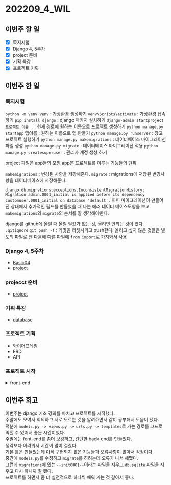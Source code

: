 # 202209_4_WIL
## 이번주 할 일
- [X] 쪽지시험 
- [X] Django 4, 5주차
- [X] project 준비
- [X] 기획 특강
- [X] 프로젝트 기획

## 이번주 한 일
### 쪽지시험
`python -m venv venv` : 가상환경 생성하기
`venv\Scripts\activate` : 가상환경 접속하기
`pip install django` : django 패키지 설치하기
`django-admin startproject 프로젝트 이름 .` : 현재 경로에 원하는 이름으로 프로젝트 생성하기
`python manage.py startapp` 앱이름 : 원하는 이름으로 앱 만들기
`python manage.py runserver` : 장고 프로젝트 실행하기
`python manage.py makemigrations` : 데이터베이스 마이그레이션 파일 생성
`python manage.py migrate` : 데이터베이스 마이그레이션 적용
`python manage.py createsuperuser` : 관리자 계정 생성 하기

project 파일은 app들의 모임
app은 프로젝트를 이루는 기능들의 단위

`makemigrations` : 변경된 사항을 저장해준다.
`migrate` : migrations에 저장된 변경사항을 데이터베이스에 저장해준다.

`django.db.migrations.exceptions.InconsistentMigrationHistory: Migration admin.0001_initial is applied before its dependency customuser.0001_initial on database 'default'.`
이미 마이그레이션이 만들어진 상태에서 추가적인 필드를 만들었을 때 나는 에러
데이터 베이스모양을 보고 `makemigrations`와 `migrate`의 순서를 잘 생각해야한다.

django를 github에 올릴 때 올릴 필요가 없는 것, 올리면 안되는 것이 있다.
`.gitignore`
`git push -f` : 커밋을 리셋시키고 push한다.
올리고 싶지 않은 것들은 별도의 파일로 뺀 다음에 다른 파일에 `from import`로 가져와서 사용 

### Django 4, 5주차
- [Basic04](/Python/Django/Basic04.md)
- [project](/Projects/Djangoproject)

### projecct 준비
- [project](https://docs.google.com/presentation/d/1W2KNCjnpiDy0HyQaox_-pdMaWOy6wT7HfrP8xpNzFwM/edit#slide=id.g15b2e1490c7_0_52)

### 기획 특강
- [database](/Algorithm/database.md)

### 프로젝트 기획
- 와이어프레임
- ERD
- API

### 프로젝트 시작
<details>
<summary>front-end</summary>
<div markdown="1">
    ```html
    <div style="display: flex; flex-direction: row;text-align: center; justify-content: center;padding-top: 60px; background-color:#FAFAFA">
        <div style="padding: 20px 60px">
            <div class="box" style="width: 175px; height: 175px;">
                <button  id="button_profile_upload">
                    <img class="profile" src="">
                </button>
            </div>
            <input type="file" id="input_fileupload" onchange="profile_upload();" style="display: none" />
        </div>
        <div style="text-align: left">
            <div style="display: flex; flex-direction: row; margin: 20px 0">
                <div style="font-size: 26px; margin-right: 40px">
                    nickname
                </div>
                <a  style="margin-right: 40px" href="profile_edit.html">프로필 편집</a>
                <span class="material-icons-outlined" style="margin-right: 40px">settings</span>
            </div>
            <div style="margin-bottom: 20px">
                게시물 <span>111</span> 팔로워 <span>111</span> 팔로잉 <span>111</span>
            </div>
            <div>
                <b>name</b>
            </div>
        </div>
    </div>
    <div style="border-top: solid 2px rgba(50,50,50,0.1); width: 100%">
        <div style="display: flex; flex-direction: row; justify-content: center; align-items: center; margin: 20px">
            <div id="button_feed_list" style="cursor: pointer;margin: 0 30px;display: flex; flex-direction: row;align-items: center"><span class="material-icons-outlined">grid_on</span>게시물</div>
            <div id="button_feed_bookmark_list" style="cursor: pointer;margin: 0 30px;display: flex; flex-direction: row;align-items: center"><span class="material-icons-outlined">bookmark_border</span>북마크</div>
            <div id="button_feed_like_list" style="cursor: pointer;margin: 0 30px;display: flex; flex-direction: row;align-items: center"><span class="material-icons-outlined">favorite_border</span>좋아요</div>
        </div>
    </div>
    <div id="feed_list" style="width: 100%; min-width: 1000px; display: flex; align-items: center;justify-content: center">
        <div style="display: flex; flex-direction: row; flex-wrap: wrap; width: 1000px; justify-content: center">
            <div style="width: 300px;height: 300px; margin: 10px 5px 0px 5px;">
                <div><img style="width: 300px;height: 300px; object-fit: cover" src=""></div>
            </div>
        </div>
    </div>
    <div id="bookmark_feed_list" style="width: 100%; min-width: 1000px; display: none; align-items: center;justify-content: center">
        <div style="display: flex; flex-direction: row; flex-wrap: wrap; width: 1000px; justify-content: center">
            <div style="width: 300px;height: 300px; margin: 10px 5px 0px 5px;">
                <div><img style="width: 300px;height: 300px; object-fit: cover" src=""></div>
            </div>
        </div>
    </div>
    <div id="like_feed_list" style="width: 100%; min-width: 1000px; display: none; align-items: center;justify-content: center">
        <div style="display: flex; flex-direction: row; flex-wrap: wrap; width: 1000px; justify-content: center">
            <div style="width: 300px;height: 300px; margin: 10px 5px 0px 5px;">
                <div><img style="width: 300px;height: 300px; object-fit: cover" src=""></div>
            </div>
        </div>
    </div>
    ```
</div>
</details>

## 이번주 회고
이번주는 django 기초 강의를 마치고 프로젝트를 시작했다.<br>
주말에도 모여서 회의하고 서로 모르는 것을 알려주면서 같이 공부해서 도움이 됐다.<br>
덕분에 `models.py -> views.py -> urls.py -> templates`로 가는 경로를 코드로 익힐 수 있어서 좋은 시간이었다.<br>
주말에는 font-end를 좀더 보강하고, 간단한 back-end를 만들었다.<br>
생각보다 어려워서 시간이 많이 걸렸다.<br>
기본 틀은 만들었는데 아직 구현되지 않은 기능들과 오류사항이 많아서 걱정이다.<br>
중간에 `models.py`를 수정하고 `migrate`를 하려는데 오류가 나서 헤맸다.<br>
그런데 `migrations`에 있는 `--init0001--`이라는 파일을 지우고 `db.sqlite` 파일을 지우고 다시 하니까 잘 됐다.<br>
프로젝트를 하면서 좀 더 실전적으로 하나씩 배워 가는 것 같아서 좋다.